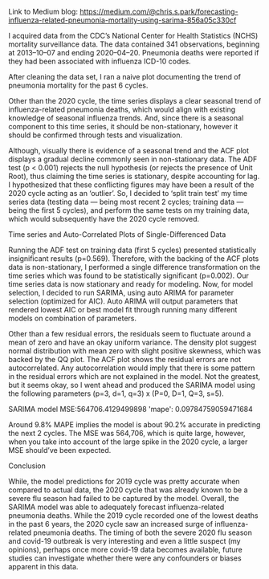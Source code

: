 Link to Medium blog: https://medium.com/@chris.s.park/forecasting-influenza-related-pneumonia-mortality-using-sarima-856a05c330cf

I acquired data from the CDC’s National Center for Health Statistics (NCHS) mortality surveillance data. The data contained 341 observations, beginning at 2013–10–07 and ending 2020–04–20. Pneumonia deaths were reported if they had been associated with influenza ICD-10 codes.

After cleaning the data set, I ran a naive plot documenting the trend of pneumonia mortality for the past 6 cycles.

Other than the 2020 cycle, the time series displays a clear seasonal trend of influenza-related pneumonia deaths, which would align with existing knowledge of seasonal influenza trends. And, since there is a seasonal component to this time series, it should be non-stationary, however it should be confirmed through tests and visualization.

Although, visually there is evidence of a seasonal trend and the ACF plot displays a gradual decline commonly seen in non-stationary data. The ADF test (p < 0.001) rejects the null hypothesis (or rejects the presence of Unit Root), thus claiming the time series is stationary, despite accounting for lag.
I hypothesized that these conflicting figures may have been a result of the 2020 cycle acting as an ‘outlier’. So, I decided to ‘split train test’ my time series data (testing data — being most recent 2 cycles; training data —being the first 5 cycles), and perform the same tests on my training data, which would subsequently have the 2020 cycle removed.


Time series and Auto-Correlated Plots of Single-Differenced Data

Running the ADF test on training data (first 5 cycles) presented statistically insignificant results (p=0.569). Therefore, with the backing of the ACF plots data is non-stationary, I performed a single difference transformation on the time series which was found to be statistically significant (p=0.002). Our time series data is now stationary and ready for modeling.
Now, for model selection, I decided to run SARIMA, using auto ARIMA for parameter selection (optimized for AIC). Auto ARIMA will output parameters that rendered lowest AIC or best model fit through running many different models on combination of parameters.

Other than a few residual errors, the residuals seem to fluctuate around a mean of zero and have an okay uniform variance. The density plot suggest normal distribution with mean zero with slight positive skewness, which was backed by the QQ plot. The ACF plot shows the residual errors are not autocorrelated. Any autocorrelation would imply that there is some pattern in the residual errors which are not explained in the model. Not the greatest, but it seems okay, so I went ahead and produced the SARIMA model using the following parameters (p=3, d=1, q=3) x (P=0, D=1, Q=3, s=5).

SARIMA model MSE:564706.4129499898
'mape': 0.09784759059471684

Around 9.8% MAPE implies the model is about 90.2% accurate in predicting the next 2 cycles. The MSE was 564,706, which is quite large, however, when you take into account of the large spike in the 2020 cycle, a larger MSE should’ve been expected.

Conclusion

While, the model predictions for 2019 cycle was pretty accurate when compared to actual data, the 2020 cycle that was already known to be a severe flu season had failed to be captured by the model. Overall, the SARIMA model was able to adequately forecast influenza-related pneumonia deaths. While the 2019 cycle recorded one of the lowest deaths in the past 6 years, the 2020 cycle saw an increased surge of influenza-related pneumonia deaths. The timing of both the severe 2020 flu season and covid-19 outbreak is very interesting and even a little suspect (my opinions), perhaps once more covid-19 data becomes available, future studies can investigate whether there were any confounders or biases apparent in this data.
